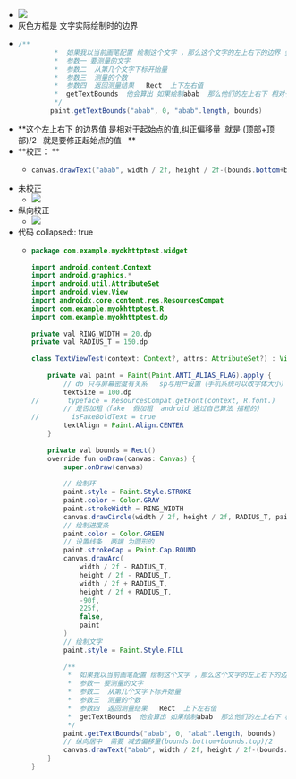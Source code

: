 - ![](https://img-blog.csdnimg.cn/20210318214522349.png?x-oss-process=image/watermark,type_ZmFuZ3poZW5naGVpdGk,shadow_10,text_aHR0cHM6Ly9ibG9nLmNzZG4ubmV0L3h1d2IxMjN4dXdi,size_16,color_FFFFFF,t_70)
- 灰色方框是 文字实际绘制时的边界
- ```java
  /**
           *  如果我以当前画笔配置 绘制这个文字 ，那么这个文字的左上右下的边界 会被测量出来
           *  参数一 要测量的文字
           *  参数二  从第几个文字下标开始量
           *  参数三  测量的个数
           *  参数四  返回测量结果   Rect  上下左右值
           *  getTextBounds  他会算出 如果绘制abab  那么他们的左上右下 相对于起始点的偏移值 算完 设置给bounds里
           */
          paint.getTextBounds("abab", 0, "abab".length, bounds)
  ```
- **这个左上右下 的边界值 是相对于起始点的值,纠正偏移量  就是 (顶部+顶部)/2   就是要修正起始点的值   **
- **校正： **
	- ```java
	  canvas.drawText("abab", width / 2f, height / 2f-(bounds.bottom+bounds.top)/2, paint)
	  ```
- 未校正
	- ![](https://img-blog.csdnimg.cn/20210318215445718.png)
- 纵向校正
	- ![](https://img-blog.csdnimg.cn/20210318215514394.png?x-oss-process=image/watermark,type_ZmFuZ3poZW5naGVpdGk,shadow_10,text_aHR0cHM6Ly9ibG9nLmNzZG4ubmV0L3h1d2IxMjN4dXdi,size_16,color_FFFFFF,t_70)
- 代码
  collapsed:: true
	- ```java
	  package com.example.myokhttptest.widget
	   
	  import android.content.Context
	  import android.graphics.*
	  import android.util.AttributeSet
	  import android.view.View
	  import androidx.core.content.res.ResourcesCompat
	  import com.example.myokhttptest.R
	  import com.example.myokhttptest.dp
	   
	  private val RING_WIDTH = 20.dp
	  private val RADIUS_T = 150.dp
	   
	  class TextViewTest(context: Context?, attrs: AttributeSet?) : View(context, attrs) {
	   
	      private val paint = Paint(Paint.ANTI_ALIAS_FLAG).apply {
	          // dp 只与屏幕密度有关系   sp与用户设置（手机系统可以改字体大小） 和 屏幕密度有关
	          textSize = 100.dp
	  //       typeface = ResourcesCompat.getFont(context, R.font.)
	          // 是否加粗（fake  假加粗  android 通过自己算法 描粗的）
	  //        isFakeBoldText = true
	          textAlign = Paint.Align.CENTER
	      }
	   
	      private val bounds = Rect()
	      override fun onDraw(canvas: Canvas) {
	          super.onDraw(canvas)
	   
	          // 绘制环
	          paint.style = Paint.Style.STROKE
	          paint.color = Color.GRAY
	          paint.strokeWidth = RING_WIDTH
	          canvas.drawCircle(width / 2f, height / 2f, RADIUS_T, paint)
	          // 绘制进度条
	          paint.color = Color.GREEN
	          // 设置线条  两端 为圆形的
	          paint.strokeCap = Paint.Cap.ROUND
	          canvas.drawArc(
	              width / 2f - RADIUS_T,
	              height / 2f - RADIUS_T,
	              width / 2f + RADIUS_T,
	              height / 2f + RADIUS_T,
	              -90f,
	              225f,
	              false,
	              paint
	          )
	          // 绘制文字
	          paint.style = Paint.Style.FILL
	   
	          /**
	           *  如果我以当前画笔配置 绘制这个文字 ，那么这个文字的左上右下的边界 会被测量出来
	           *  参数一 要测量的文字
	           *  参数二  从第几个文字下标开始量
	           *  参数三  测量的个数
	           *  参数四  返回测量结果   Rect  上下左右值
	           *  getTextBounds  他会算出 如果绘制abab  那么他们的左上右下 相对于起始点的偏移值 算完 设置给bounds里
	           */
	          paint.getTextBounds("abab", 0, "abab".length, bounds)
	          // 纵向居中  需要 减去偏移量(bounds.bottom+bounds.top)/2
	          canvas.drawText("abab", width / 2f, height / 2f-(bounds.bottom+bounds.top)/2, paint)
	      }
	  }
	  ```
